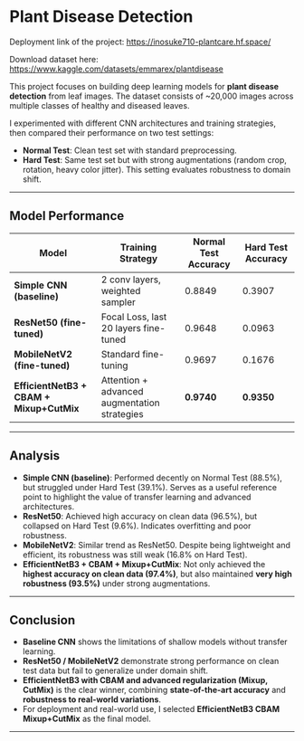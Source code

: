 # Plant Disease Detection 

Deployment link of the project: https://inosuke710-plantcare.hf.space/

Download dataset here: https://www.kaggle.com/datasets/emmarex/plantdisease

This project focuses on building deep learning models for **plant disease detection** from leaf images. The dataset consists of ~20,000 images across multiple classes of healthy and diseased leaves.

I experimented with different CNN architectures and training strategies, then compared their performance on two test settings:

- **Normal Test**: Clean test set with standard preprocessing.
- **Hard Test**: Same test set but with strong augmentations (random crop, rotation, heavy color jitter). This setting evaluates robustness to domain shift.

---

## Model Performance

| Model                                   | Training Strategy                           | Normal Test Accuracy  | Hard Test Accuracy |
|-----------------------------------------|---------------------------------------------|-----------------------|--------------------|
| **Simple CNN (baseline)**               | 2 conv layers, weighted sampler             | 0.8849                | 0.3907             |
| **ResNet50 (fine-tuned)**               | Focal Loss, last 20 layers fine-tuned       | 0.9648                | 0.0963             |
| **MobileNetV2 (fine-tuned)**            | Standard fine-tuning                        | 0.9697                | 0.1676             |
| **EfficientNetB3 + CBAM + Mixup+CutMix**| Attention + advanced augmentation strategies| **0.9740**            | **0.9350**         |

---

## Analysis

- **Simple CNN (baseline)**: Performed decently on Normal Test (88.5%), but struggled under Hard Test (39.1%). Serves as a useful reference point to highlight the value of transfer learning and advanced architectures.
- **ResNet50**: Achieved high accuracy on clean data (96.5%), but collapsed on Hard Test (9.6%). Indicates overfitting and poor robustness.
- **MobileNetV2**: Similar trend as ResNet50. Despite being lightweight and efficient, its robustness was still weak (16.8% on Hard Test).
- **EfficientNetB3 + CBAM + Mixup+CutMix**: Not only achieved the **highest accuracy on clean data (97.4%)**, but also maintained **very high robustness (93.5%)** under strong augmentations.

---

## Conclusion

- **Baseline CNN** shows the limitations of shallow models without transfer learning.
- **ResNet50 / MobileNetV2** demonstrate strong performance on clean test data but fail to generalize under domain shift.
- **EfficientNetB3 with CBAM and advanced regularization (Mixup, CutMix)** is the clear winner, combining **state-of-the-art accuracy** and **robustness to real-world variations**.
- For deployment and real-world use, I selected **EfficientNetB3 CBAM Mixup+CutMix** as the final model.

---
